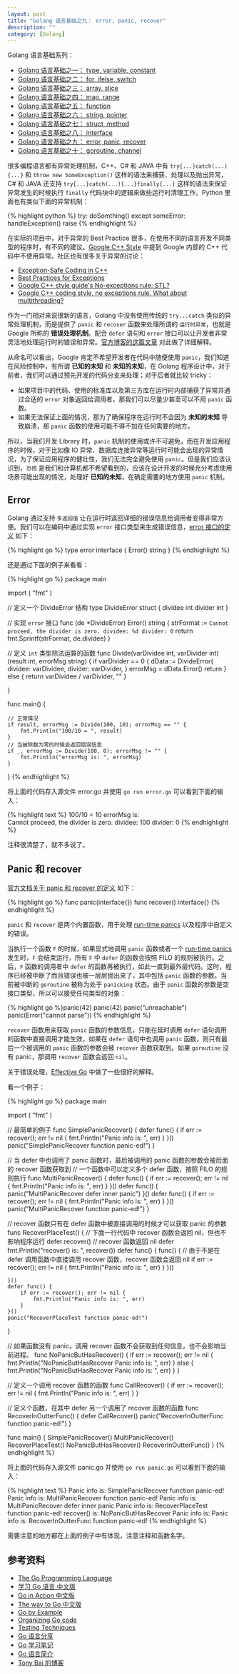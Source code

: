 ```yaml
---
layout: post
title: "Golang 语言基础之九： error, panic, recover"
description: ""
category: [Golang]
---
```


Golang 语言基础系列：

- [Golang 语言基础之一： type, variable, constant](/2014/12/22/golang-fundamentals-1-types-variables-constants.html)
- [Golang 语言基础之二： for, ifelse, switch](/2014/12/23/golang-fundamentals-2-for-ifelse-switch.html)
- [Golang 语言基础之三： array, slice](/2014/12/23/golang-fundamentals-3-array-slice.html)
- [Golang 语言基础之四： map, range](/2014/12/25/golang-fundamentals-4-map-range.html)
- [Golang 语言基础之五： function](/2014/12/26/golang-fundamentals-5-function.html)
- [Golang 语言基础之六： string, pointer](/2014/12/27/golang-fundamentals-6-string-pointer.html)
- [Golang 语言基础之七： struct, method](/2014/12/28/golang-fundamentals-7-struct-method.html)
- [Golang 语言基础之八： interface](/2014/12/29/golang-fundamentals-8-interface.html)
- [Golang 语言基础之九： error, panic, recover](/2014/12/30/golang-fundamentals-9-error-panic-recover.html)
- [Golang 语言基础之十： goroutine, channel](/2014/12/31/golang-fundamentals-10-goroutine-channel.html)

很多编程语言都有异常处理机制，C++、C# 和 JAVA 中有 `try{...}catch(...){...}` 和 `throw new SomeException()` 这样的语法来捕获、处理以及抛出异常，C# 和 JAVA 还支持 `try{...}catch(...){...}finally{...}` 这样的语法来保证异常发生的时候执行 `finally` 代码块中的逻辑来做些运行时清理工作。Python 里面也有类似下面的异常机制：

{% highlight python %}
try:
    doSomthing()
except someError:
    handleException()
    raise
{% endhighlight %}

在实际的项目中，对于异常的 Best Practice 很多，在使用不同的语言开发不同类型的程序时，有不同的建议。[Google C++ Style][1] 中提到 Google 内部的 C++ 代码中不使用异常，社区也有很多关于异常的讨论：

- [Exception-Safe Coding in C++][2]
- [Best Practices for Exceptions][3]
- [Google C++ style guide's No-exceptions rule; STL?][4]
- [Google C++ coding style, no exceptions rule. What about multithreading?][5]

作为一门相对来说很新的语言，Golang 中没有使用传统的 `try...catch` 类似的异常处理机制，而是提供了 `panic` 和 `recover` 函数来处理所谓的 `运行时异常`，也就是 Google 所称的 __错误处理机制__。配合 `defer` 语句和 `error` 接口可以让开发者非常灵活地处理运行时的错误和异常。[官方博客的这篇文章][6] 对此做了详细解释。 

从命名可以看出，Google 肯定不希望开发者在代码中随便使用 `panic`，我们知道在风险控制中，有所谓 __已知的未知__ 和 __未知的未知__，在 Golang 程序设计中，对于前者，我们可以通过预先开发的代码分支来处理；对于后者就比较 tricky：

- 如果项目中的代码、使用的标准库以及第三方库在运行时内部捕获了异常并通过合适的 `error` 对象返回给调用者，那我们可以尽量少甚至可以不用 `panic` 函数。
- 如果无法保证上面的情况，那为了确保程序在运行时不会因为 __未知的未知__ 导致崩溃，那 `panic` 函数的使用可能不得不加在任何需要的地方。

所以，当我们开发 Library 时，`panic` 机制的使用或许不可避免，而在开发应用程序的时候，对于比如像 IO 异常、数据库连接异常等运行时可能会出现的异常情况，为了保证应用程序的健壮性，我们无法完全避免使用 `panic`。但是我们应该认识到，`恐慌` 是我们和计算机都不希望看到的，应该在设计开发的时候充分考虑使用场景可能出现的情况，处理好 __已知的未知__，在确定需要的地方使用 `panic` 机制。

## Error

Golang 通过支持 `多返回值` 让在运行时返回详细的错误信息给调用者变得非常方便。我们可以在编码中通过实现 `error` 接口类型来生成错误信息，[error 接口的定义][7] 如下：

{% highlight go %}
type error interface {
    Error() string
}
{% endhighlight %}

还是通过下面的例子来看看：

{% highlight go %}
package main

import (
	"fmt"
)

// 定义一个 DivideError 结构
type DivideError struct {
	dividee int
	divider int
}

// 实现 	`error` 接口
func (de *DivideError) Error() string {
	strFormat := `
	Cannot proceed, the divider is zero.
	dividee: %d
	divider: 0
`
	return fmt.Sprintf(strFormat, de.dividee)
}

// 定义 `int` 类型除法运算的函数
func Divide(varDividee int, varDivider int) (result int, errorMsg string) {
	if varDivider == 0 {
		dData := DivideError{
			dividee: varDividee,
			divider: varDivider,
		}
		errorMsg = dData.Error()
		return
	} else {
		return varDividee / varDivider, ""
	}

}

func main() {

	// 正常情况
	if result, errorMsg := Divide(100, 10); errorMsg == "" {
		fmt.Println("100/10 = ", result)
	}
	// 当被除数为零的时候会返回错误信息
	if _, errorMsg := Divide(100, 0); errorMsg != "" {
		fmt.Println("errorMsg is: ", errorMsg)
	}

}
{% endhighlight %}

将上面的代码存入源文件 error.go 并使用 `go run error.go` 可以看到下面的输入：

{% highlight text %}
100/10 =  10
errorMsg is:  
	Cannot proceed, the divider is zero.
	dividee: 100
	divider: 0
{% endhighlight %}

注释很清楚了，就不多说了。

## Panic 和 recover

[官方文档关于 panic 和 recover 的定义][8] 如下：

{% highlight go %}
func panic(interface{})
func recover() interface{}
{% endhighlight %}

`panic` 和 `recover` 是两个内置函数，用于处理 [run-time panics][9] 以及程序中自定义的错误。

当执行一个函数 `F` 的时候，如果显式地调用 `panic` 函数或者一个 [run-time panics][9] 发生时，`F` 会结束运行，所有 `F` 中 `defer` 的函数会按照 FILO 的规则被执行。之后，`F` 函数的调用者中 `defer` 的函数再被执行，如此一直到最外层代码。这时，程序已经被中断了而且错误也被一层层抛出来了，其中包括 `panic` 函数的参数。当前被中断的 `goroutine` 被称为处于 `panicking` 状态。由于 `panic` 函数的参数是空接口类型，所以可以接受任何类型的对象：

{% highlight go %}panic(42)
panic(42)
panic("unreachable")
panic(Error("cannot parse"))
{% endhighlight %}

`recover` 函数用来获取 `panic` 函数的参数信息，只能在延时调用 `defer` 语句调用的函数中直接调用才能生效，如果在 `defer` 语句中也调用 `panic` 函数，则只有最后一个被调用的 `panic` 函数的参数会被 `recover` 函数获取到。如果 `goroutine` 没有 panic，那调用 `recover` 函数会返回 `nil`。

关于错误处理，[Effective Go][10] 中做了一些很好的解释。

看一个例子：

{% highlight go %}
package main

import (
	"fmt"
)

// 最简单的例子
func SimplePanicRecover() {
	defer func() {
		if err := recover(); err != nil {
			fmt.Println("Panic info is: ", err)
		}
	}()
	panic("SimplePanicRecover function panic-ed!")
}

// 当 defer 中也调用了 panic 函数时，最后被调用的 panic 函数的参数会被后面的 recover 函数获取到
// 一个函数中可以定义多个 defer 函数，按照 FILO 的规则执行
func MultiPanicRecover() {
	defer func() {
		if err := recover(); err != nil {
			fmt.Println("Panic info is: ", err)
		}
	}()
	defer func() {
		panic("MultiPanicRecover defer inner panic")
	}()
	defer func() {
		if err := recover(); err != nil {
			fmt.Println("Panic info is: ", err)
		}
	}()
	panic("MultiPanicRecover function panic-ed!")
}

// recover 函数只有在 defer 函数中被直接调用的时候才可以获取 panic 的参数
func RecoverPlaceTest() {
	// 下面一行代码中 recover 函数会返回 nil，但也不影响程序运行
	defer recover()
	// recover 函数返回 nil
	defer fmt.Println("recover() is: ", recover())
	defer func() {
		func() {
			// 由于不是在 defer 调用函数中直接调用 recover 函数，recover 函数会返回 nil
			if err := recover(); err != nil {
				fmt.Println("Panic info is: ", err)
			}
		}()

	}()
	defer func() {
		if err := recover(); err != nil {
			fmt.Println("Panic info is: ", err)
		}
	}()
	panic("RecoverPlaceTest function panic-ed!")
}

// 如果函数没有 panic，调用 recover 函数不会获取到任何信息，也不会影响当前进程。
func NoPanicButHasRecover() {
	if err := recover(); err != nil {
		fmt.Println("NoPanicButHasRecover Panic info is: ", err)
	} else {
		fmt.Println("NoPanicButHasRecover Panic info is: ", err)
	}
}

// 定义一个调用 recover 函数的函数
func CallRecover() {
	if err := recover(); err != nil {
		fmt.Println("Panic info is: ", err)
	}
}

// 定义个函数，在其中 defer 另一个调用了 recover 函数的函数
func RecoverInOutterFunc() {
	defer CallRecover()
	panic("RecoverInOutterFunc function panic-ed!")
}

func main() {
	SimplePanicRecover()
	MultiPanicRecover()
	RecoverPlaceTest()
	NoPanicButHasRecover()
	RecoverInOutterFunc()
}
{% endhighlight %}

将上面的代码存入源文件 panic.go 并使用 `go run panic.go` 可以看到下面的输入：

{% highlight text %}
Panic info is:  SimplePanicRecover function panic-ed!
Panic info is:  MultiPanicRecover function panic-ed!
Panic info is:  MultiPanicRecover defer inner panic
Panic info is:  RecoverPlaceTest function panic-ed!
recover() is:  <nil>
NoPanicButHasRecover Panic info is:  <nil>
Panic info is:  RecoverInOutterFunc function panic-ed!
{% endhighlight %}

需要注意的地方都在上面的例子中有体现，注意注释和函数名字。

## 参考资料

- [The Go Programming Language](http://golang.org/cmd/go/)
- [学习 Go 语言  中文版](http://mikespook.com/learning-go/)
- [Go in Action  中文版](https://github.com/astaxie/Go-in-Action)
- [The way to Go 中文版](https://github.com/Unknwon/the-way-to-go_ZH_CN/blob/master/eBook/02.2.md)
- [Go by Example](https://gobyexample.com/hello-world)
- [Organizing Go code](https://talks.golang.org/2014/organizeio.slide#1)
- [Testing Techniques](https://talks.golang.org/2014/testing.slide#1)
- [Go 语言分享](http://www.jiagoushi.me/index.php/archives/43/)
- [Go 学习笔记](https://github.com/qyuhen/book)
- [Go 语言简介](http://coolshell.cn/articles/8460.html)
- [Tony Bai 的博客](http://tonybai.com/)

[1]: http://google-styleguide.googlecode.com/svn/trunk/cppguide.html#Exceptions
[2]: http://www.exceptionsafecode.com/
[3]: http://msdn.microsoft.com/en-us/library/seyhszts(v=vs.110).aspx
[4]: http://stackoverflow.com/questions/5184115/google-c-style-guides-no-exceptions-rule-stl
[5]: http://stackoverflow.com/questions/19073441/google-c-coding-style-no-exceptions-rule-what-about-multithreading
[6]: http://blog.golang.org/error-handling-and-go
[7]: https://golang.org/doc/effective_go.html#errors
[8]: http://golang.org/ref/spec#Handling_panics
[9]: http://golang.org/ref/spec#Run_time_panics
[10]: https://golang.org/doc/effective_go.html#errors


